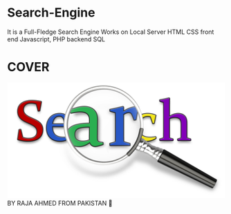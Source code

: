 # Search-Engine

It is a Full-Fledge Search Engine 
Works on Local Server
HTML CSS front end
Javascript, PHP backend SQL 

# COVER
<img src="https://raw.githubusercontent.com/AhmedRaja1/Search-Engine/master/Search%20logo.png">
BY RAJA AHMED FROM PAKISTAN 💚
